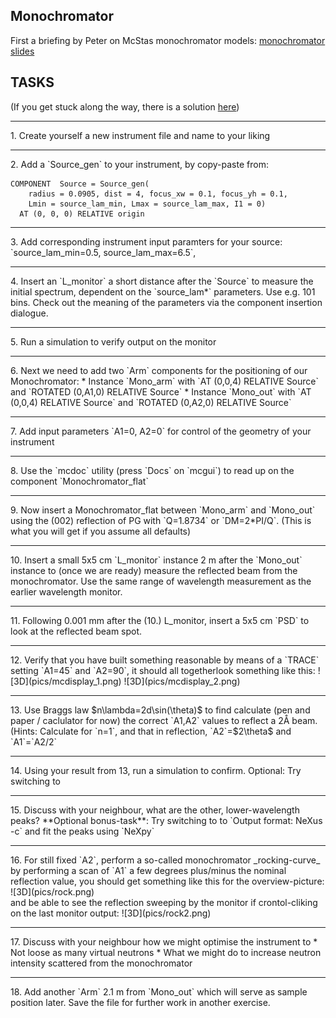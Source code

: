 ## Monochromator

First a briefing by Peter on McStas monochromator models:
[monochromator slides](Monochromators.pdf)

## TASKS

(If you get stuck along the way, there is a solution [here](solution/mono.instr))

<hr>
1. Create yourself a new instrument file and name to your liking
<hr>
2. Add a `Source_gen` to your instrument, by copy-paste from:

```
COMPONENT  Source = Source_gen(
    radius = 0.0905, dist = 4, focus_xw = 0.1, focus_yh = 0.1,
    Lmin = source_lam_min, Lmax = source_lam_max, I1 = 0)
  AT (0, 0, 0) RELATIVE origin
```
<hr>
3. Add corresponding instrument input paramters for your source: `source_lam_min=0.5, source_lam_max=6.5`,
<hr>
4. Insert an `L_monitor` a short distance after the `Source` to measure the initial spectrum, dependent on the `source_lam*` parameters. Use e.g. 101 bins. Check out the meaning of the parameters via the component insertion dialogue.
<hr>
5. Run a simulation to verify output on the monitor
<hr>
6. Next we need to add two `Arm` components for the positioning of our Monochromator:
   * Instance `Mono_arm` with `AT (0,0,4) RELATIVE Source` and `ROTATED (0,A1,0) RELATIVE Source`
   * Instance `Mono_out` with `AT (0,0,4) RELATIVE Source` and `ROTATED (0,A2,0) RELATIVE Source`
<hr>
7. Add input parameters `A1=0, A2=0` for control of the geometry of your instrument
<hr>
8. Use the `mcdoc` utility (press `Docs` on `mcgui`) to read up on the component `Monochromator_flat`
<hr>
9. Now insert a Monochromator_flat between `Mono_arm` and `Mono_out` using the (002) reflection of PG with `Q=1.8734` or `DM=2*PI/Q`. (This is what you will get if you assume all defaults)
<hr>
10. Insert a small 5x5 cm `L_monitor` instance 2 m after the `Mono_out` instance to (once we are ready) measure the reflected beam from the monochromator. Use the same range of wavelength measurement as the earlier wavelength monitor.
<hr>
11. Following 0.001 mm after the (10.) L_monitor, insert a 5x5 cm `PSD` to look at the reflected beam spot.
<hr>
12. Verify that you have built something reasonable by means of a `TRACE` setting `A1=45` and `A2=90`, it should all togetherlook something like this:
![3D](pics/mcdisplay_1.png)
![3D](pics/mcdisplay_2.png)
<hr>
13. Use Braggs law $n\lambda=2d\sin(\theta)$ to find calculate (pen and paper / caclulator for now) the correct `A1,A2` values to reflect a 2Å beam. (Hints: Calculate for `n=1`, and that in reflection, `A2`=$2\theta$ and `A1`=`A2/2`
<hr>
14. Using your result from 13, run a simulation to confirm. Optional: Try switching to 
<hr>
15. Discuss with your neighbour, what are the other, lower-wavelength peaks?
**Optional bonus-task**: Try switching to to `Output format: NeXus -c` and fit the peaks using `NeXpy`
<hr>
16. For still fixed `A2`, perform a so-called monochromator _rocking-curve_ by performing a scan of `A1` a few degrees plus/minus the nominal reflection value, you should get something like this for the overview-picture:
![3D](pics/rock.png)
<br>
and be able to see the reflection sweeping by the monitor if crontol-cliking on the last monitor output:
![3D](pics/rock2.png)
<hr>
17. Discuss with your neighbour how we might optimise the instrument to
   * Not loose as many virtual neutrons
   * What we might do to increase neutron intensity scattered from the monochromator
<hr>
18. Add another `Arm` 2.1 m from `Mono_out` which will serve as sample position later. Save the file for further work in another exercise.